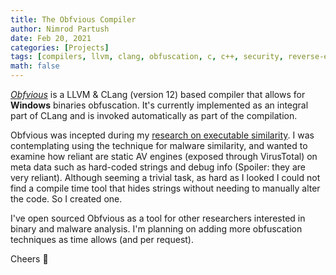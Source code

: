```yaml
---
title: The Obfvious Compiler
author: Nimrod Partush
date: Feb 20, 2021
categories: [Projects]
tags: [compilers, llvm, clang, obfuscation, c, c++, security, reverse-engineering, windows]
math: false
---
```


[_Obfvious_](https://github.com/nimrodpar/Obfvious) is a LLVM & CLang (version 12) based compiler that allows for **Windows** binaries obfuscation. It's currently implemented as an integral part of CLang and is invoked automatically as part of the compilation.

Obfvious was incepted during my [research on executable similarity](https://nimrodpar.github.io/posts/firmup-paper/). I was contemplating using the technique for malware similarity, and wanted to examine how reliant are static AV engines (exposed through VirusTotal) on meta data such as hard-coded strings and debug info (Spoiler: they are very reliant). Although seeming a trivial task, as hard as I looked I could not find a compile time tool that hides strings without needing to manually alter the code. So I created one. 

I've open sourced Obfvious as a tool for other researchers interested in binary and malware analysis. I'm planning on adding more obfuscation techniques as time allows (and per request). 

Cheers 🍻

